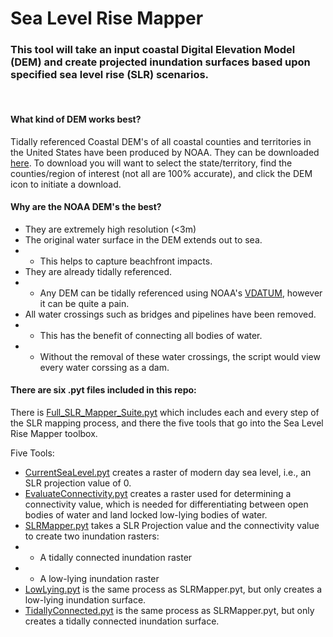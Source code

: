 # Sea Level Rise Mapper

### This tool will take an input coastal Digital Elevation Model (DEM) and create projected inundation surfaces based upon specified sea level rise (SLR) scenarios.

<br>

#### What kind of DEM works best?
Tidally referenced Coastal DEM's of all coastal counties and territories in the United States have been produced by NOAA. They can be downloaded [here](https://coast.noaa.gov/slrdata/). To download you will want to select the state/territory, find the counties/region of interest (not all are 100% accurate), and click the DEM icon to initiate a download.
#### Why are the NOAA DEM's the best?
- They are extremely high resolution (<3m)
- The original water surface in the DEM extends out to sea.
- - This helps to capture beachfront impacts.
- They are already tidally referenced.
- - Any DEM can be tidally referenced using NOAA's [VDATUM](https://vdatum.noaa.gov/), however it can be quite a pain.
- All water crossings such as bridges and pipelines have been removed.
- - This has the benefit of connecting all bodies of water.
- - Without the removal of these water crossings, the script would view every water corssing as a dam.

#### There are six .pyt files included in this repo:
There is [Full_SLR_Mapper_Suite.pyt](https://github.com/wessholders/Professional-Portfolio/blob/main/Professional%20Paper/python/Full_SLR_Mapper_Suite.pyt) which includes each and every step of the SLR mapping process, and there the five tools that go into the Sea Level Rise Mapper toolbox.

Five Tools:
- [CurrentSeaLevel.pyt](https://github.com/wessholders/Professional-Portfolio/blob/main/Professional%20Paper/python/CurrentSeaLevel.pyt) creates a raster of modern day sea level, i.e., an SLR projection value of 0.
- [EvaluateConnectivity.pyt](https://github.com/wessholders/Professional-Portfolio/blob/main/Professional%20Paper/python/EvaluateConnectivity.pyt) creates a raster used for determining a connectivity value, which is needed for differentiating between open bodies of water and land locked low-lying bodies of water.
- [SLRMapper.pyt]() takes a SLR Projection value and the connectivity value to create two inundation rasters:
- - A tidally connected inundation raster
- - A low-lying inundation raster
- [LowLying.pyt]() is the same process as SLRMapper.pyt, but only creates a low-lying inundation surface.
- [TidallyConnected.pyt]() is the same process as SLRMapper.pyt, but only creates a tidally connected inundation surface.
